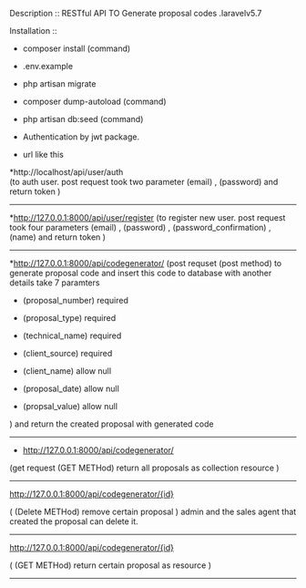 Description :: RESTful API TO Generate proposal codes .laravelv5.7

Installation :: 
* composer install (command)
* .env.example
* php artisan migrate
* composer dump-autoload (command)
* php artisan db:seed (command)


* Authentication by jwt package. 

* url like this 

*http://localhost/api/user/auth    
(to auth user. post request took two parameter (email) , (password)      and return token  )

********************************************************************************************************************
*http://127.0.0.1:8000/api/user/register
(to register new user. post request took four parameters (email) , (password) , (password_confirmation) ,(name) and return token )

********************************************************************************************************************
*http://127.0.0.1:8000/api/codegenerator/
(post requset (post method) to generate proposal code and insert this code to database with another details take 7 paramters

* (proposal_number) required

* (proposal_type) required

* (technical_name) required

* (client_source) required

* (client_name)  allow null

* (proposal_date)  allow null

* (propsal_value) allow null

) and return the created proposal with generated code


********************************************************************************************************************

* http://127.0.0.1:8000/api/codegenerator/ 

(get request (GET METHod)  return all proposals  as collection resource )


********************************************************************************************************************

http://127.0.0.1:8000/api/codegenerator/{id}

( (Delete METHod)  remove certain proposal ) admin and the sales agent that created the proposal can delete it.

********************************************************************************************************************

http://127.0.0.1:8000/api/codegenerator/{id}

( (GET METHod)  return certain proposal as resource ) 


**********************************************************************************************************************




 

